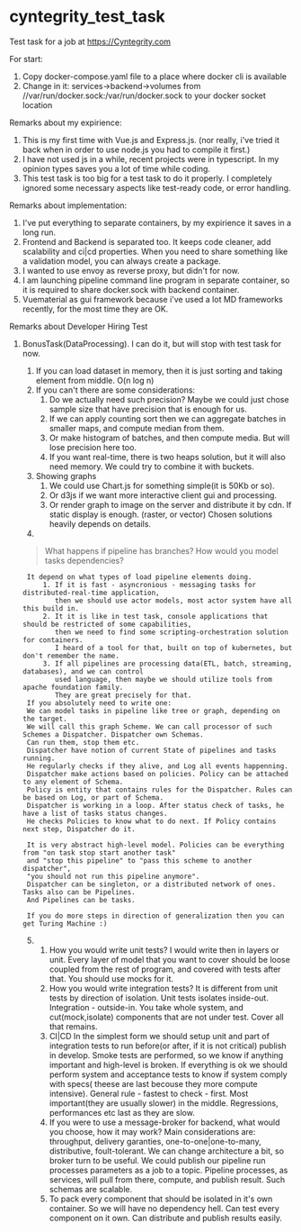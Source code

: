 # cyntegrity_test_task
Test task for a job at https://Cyntegrity.com

For start:
1. Copy docker-compose.yaml file to a place where docker cli is available
2. Change in it: services->backend->volumes from //var/run/docker.sock:/var/run/docker.sock to your docker socket location

Remarks about my expirience:
1. This is my first time with Vue.js and Express.js. (nor really, i've tried it back when in order to use node.js you had to compile it first.)
2. I have not used js in a while, recent projects were in typescript. In my opinion types saves you a lot of time while coding.
3. This test task is too big for a test task to do it properly. I completely ignored some necessary aspects like test-ready code, or error handling.

Remarks about implementation:
1. I've put everything to separate containers, by my expirience it saves in a long run.
2. Frontend and Backend is separated too. It keeps code cleaner, add scalability and ci|cd properties. 
   When you need to share something like a validation model, you can always create a package.
3. I wanted to use envoy as reverse proxy, but didn't for now.
4. I am launching pipeline command line program in separate container, so it is required to share docker.sock with backend container.
5. Vuematerial as gui framework because i've used a lot MD frameworks recently, for the most time they are OK.

Remarks about Developer Hiring Test
1. BonusTask(DataProcessing). I can do it, but will stop with test task for now. 
    1. If you can load dataset in memory, then it is just sorting and taking element from middle. O(n log n)
    2. If you can't there are some considerations: 
        1. Do we actually need such precision? Maybe we could just chose sample size that have precision that is enough for us.
        2. If we can apply counting sort then we can aggregate batches in smaller maps, and compute median from them. 
        3. Or make histogram of batches, and then compute media. But will lose precision here too.
        4. If you want real-time, there is two heaps solution, but it will also need memory. We could try to combine it with buckets.
    3. Showing graphs
        1. We could use Chart.js for something simple(it is 50Kb or so).
        2. Or d3js if we want more interactive client gui and processing.
        3. Or render graph to image on the server and distribute it by cdn. If static display is enough. (raster, or vector)
        Chosen solutions heavily depends on details.
    4. 
    > What happens if pipeline has branches? How would you model tasks dependencies?
    
        It depend on what types of load pipeline elements doing. 
            1. If it is fast - asyncronious - messaging tasks for distributed-real-time application, 
               then we should use actor models, most actor system have all this build in.
            2. It it is like in test task, console applications that should be restricted of some capabilities, 
               then we need to find some scripting-orchestration solution for containers. 
               I heard of a tool for that, built on top of kubernetes, but don't remember the name.
            3. If all pipelines are processing data(ETL, batch, streaming, databases), and we can control 
               used language, then maybe we should utilize tools from apache foundation family. 
               They are great precisely for that.
        If you absolutely need to write one:
        We can model tasks in pipeline like tree or graph, depending on the target. 
        We will call this graph Scheme. We can call processor of such Schemes a Dispatcher. Dispatcher own Schemas. 
        Can run them, stop them etc.
        Dispatcher have notion of current State of pipelines and tasks running. 
        He regularly checks if they alive, and Log all events happenning.
        Dispatcher make actions based on policies. Policy can be attached to any element of Schema. 
        Policy is entity that contains rules for the Dispatcher. Rules can be based on Log, or part of Schema.
        Dispatcher is working in a loop. After status check of tasks, he have a list of tasks status changes. 
        He checks Policies to know what to do next. If Policy contains next step, Dispatcher do it.

        It is very abstract high-level model. Policies can be everything from "on task stop start another task"
        and "stop this pipeline" to "pass this scheme to another dispatcher", 
        "you should not run this pipeline anymore". 
        Dispatcher can be singleton, or a distributed network of ones. Tasks also can be Pipelines. 
        And Pipelines can be tasks.
        
        If you do more steps in direction of generalization then you can get Turing Machine :)
    
    5. 
        1. How you would write unit tests?
           I would write then in layers or unit. 
           Every layer of model that you want to cover should be loose coupled from the rest of program, and covered with tests after that. 
           You should use mocks for it.
        2. How you would write integration tests?
           It is different from unit tests by direction of isolation. Unit tests isolates inside-out. Integration - outside-in. 
           You take whole system, and cut(mock,isolate) components that are not under test. Cover all that remains.
        3. CI|CD In the simplest form we should setup unit and part of integration tests to run before(or after, if it is not critical) publish in develop.
           Smoke tests are performed, so we know if anything important and high-level is broken. If everything is ok we should perform
           system and acceptance tests to know if system comply with specs( theese are last becouse they more compute intensive).
           General rule - fastest to check - first. Most important(they are usually slower) in the middle. Regressions, performances etc last as they are slow.
        4. If you were to use a message-broker for backend, what would you choose, how it may work?
           Main considerations are: throughput, delivery garanties, one-to-one|one-to-many, distributive, foult-tolerant.
           We can change architecture a bit, so broker turn to be useful. 
           We could publish our pipeline run processes parameters as a job to a topic. Pipeline processes, as services, will pull from there, compute, and publish result.
           Such schemas are scalable. 
        5. To pack every component that should be isolated in it's own container. So we will have no dependency hell. 
           Can test every component on it own. Can distribute and publish results easily.
           
           

